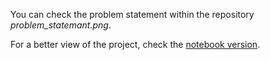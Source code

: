 You can check the problem statement within the repository *problem_statemant.png*. 

For a better view of the project, check the [notebook version](https://nbviewer.org/github/cockles98/Best_Hypothesis_with_Bayes/blob/main/bayes_notebook.ipynb).
